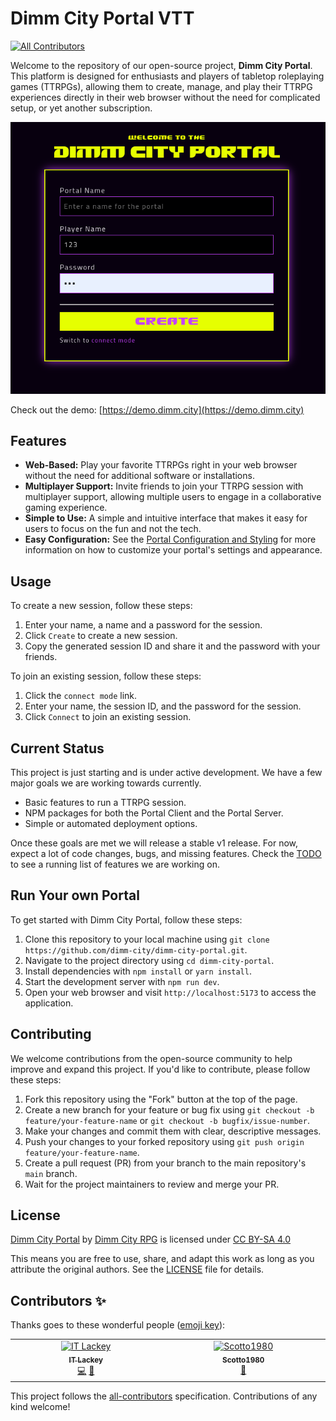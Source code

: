 # Dimm City Portal VTT

<!-- ALL-CONTRIBUTORS-BADGE:START - Do not remove or modify this section -->
[![All Contributors](https://img.shields.io/badge/all_contributors-2-orange.svg?style=flat-square)](#contributors-)
<!-- ALL-CONTRIBUTORS-BADGE:END -->

Welcome to the repository of our open-source project, **Dimm City Portal**. This platform is designed for enthusiasts and players of tabletop roleplaying games (TTRPGs), allowing them to create, manage, and play their TTRPG experiences directly in their web browser without the need for complicated setup, or yet another subscription.

![Portal Creation Screenshot](docs/dc-portal-screenshot.png)

Check out the demo: [https://demo.dimm.city](https://demo.dimm.city)

## Features

- **Web-Based:** Play your favorite TTRPGs right in your web browser without the need for additional software or installations.
- **Multiplayer Support:** Invite friends to join your TTRPG session with multiplayer support, allowing multiple users to engage in a collaborative gaming experience.
- **Simple to Use:** A simple and intuitive interface that makes it easy for users to focus on the fun and not the tech.
- **Easy Configuration:** See the [Portal Configuration and Styling](docs/configuration.md) for more information on how to customize your portal's settings and appearance.

## Usage

To create a new session, follow these steps:

1. Enter your name, a name and a password for the session.
1. Click `Create` to create a new session.
1. Copy the generated session ID and share it and the password with your friends.

To join an existing session, follow these steps:

1. Click the `connect mode` link.
1. Enter your name, the session ID, and the password for the session.
1. Click `Connect` to join an existing session.

## Current Status

This project is just starting and is under active development. We have a few major goals we are working towards currently.

- Basic features to run a TTRPG session.
- NPM packages for both the Portal Client and the Portal Server.
- Simple or automated deployment options.

Once these goals are met we will release a stable v1 release. For now, expect a lot of code changes, bugs, and missing features. Check the [TODO](TODO.md) to see a running list of features we are working on.

## Run Your own Portal

To get started with Dimm City Portal, follow these steps:

1. Clone this repository to your local machine using `git clone https://github.com/dimm-city/dimm-city-portal.git`.
2. Navigate to the project directory using `cd dimm-city-portal`.
3. Install dependencies with `npm install` or `yarn install`.
4. Start the development server with `npm run dev`.
5. Open your web browser and visit `http://localhost:5173` to access the application.

## Contributing

We welcome contributions from the open-source community to help improve and expand this project. If you'd like to contribute, please follow these steps:

1. Fork this repository using the "Fork" button at the top of the page.
2. Create a new branch for your feature or bug fix using `git checkout -b feature/your-feature-name` or `git checkout -b bugfix/issue-number`.
3. Make your changes and commit them with clear, descriptive messages.
4. Push your changes to your forked repository using `git push origin feature/your-feature-name`.
5. Create a pull request (PR) from your branch to the main repository's `main` branch.
6. Wait for the project maintainers to review and merge your PR.

## License

<p xmlns:cc="http://creativecommons.org/ns#" xmlns:dct="http://purl.org/dc/terms/"><a property="dct:title" rel="cc:attributionURL" href="https://github.com/dimm-city/dimm-city-portal">Dimm City Portal</a> by <a rel="cc:attributionURL dct:creator" property="cc:attributionName" href="https://github.com/dimm-city/">Dimm City RPG</a> is licensed under <a href="https://creativecommons.org/licenses/by-sa/4.0/?ref=chooser-v1" target="_blank" rel="license noopener noreferrer" style="display:inline-block;">CC BY-SA 4.0<img style="height:22px!important;margin-left:3px;vertical-align:text-bottom;" src="https://mirrors.creativecommons.org/presskit/icons/cc.svg?ref=chooser-v1" alt=""><img style="height:22px!important;margin-left:3px;vertical-align:text-bottom;" src="https://mirrors.creativecommons.org/presskit/icons/by.svg?ref=chooser-v1" alt=""><img style="height:22px!important;margin-left:3px;vertical-align:text-bottom;" src="https://mirrors.creativecommons.org/presskit/icons/sa.svg?ref=chooser-v1" alt=""></a></p>

This means you are free to use, share, and adapt this work as long as you attribute the original authors. See the [LICENSE](LICENSE) file for details.

## Contributors ✨

Thanks goes to these wonderful people ([emoji key](https://allcontributors.org/docs/en/emoji-key)):

<!-- ALL-CONTRIBUTORS-LIST:START - Do not remove or modify this section -->
<!-- prettier-ignore-start -->
<!-- markdownlint-disable -->
<table>
  <tbody>
    <tr>
      <td align="center" valign="top" width="14.28%"><a href="https://github.com/itlackey"><img src="https://avatars.githubusercontent.com/u/6414031?v=4?s=100" width="100px;" alt="IT Lackey"/><br /><sub><b>IT Lackey</b></sub></a><br /><a href="https://github.com/dimm-city/dimm-city-portal/commits?author=itlackey" title="Code">💻</a> <a href="https://github.com/dimm-city/dimm-city-portal/commits?author=itlackey" title="Documentation">📖</a></td>
      <td align="center" valign="top" width="14.28%"><a href="https://github.com/Scotto1980"><img src="https://avatars.githubusercontent.com/u/99844122?v=4?s=100" width="100px;" alt="Scotto1980"/><br /><sub><b>Scotto1980</b></sub></a><br /><a href="#design-Scotto1980" title="Design">🎨</a></td>
    </tr>
  </tbody>
</table>

<!-- markdownlint-restore -->
<!-- prettier-ignore-end -->

<!-- ALL-CONTRIBUTORS-LIST:END -->

This project follows the [all-contributors](https://github.com/all-contributors/all-contributors) specification. Contributions of any kind welcome!

